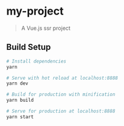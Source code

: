 # my-project

> A Vue.js ssr project

## Build Setup

``` bash
# Install dependencies
yarn

# Serve with hot reload at localhost:8888
yarn dev

# Build for production with minification
yarn build

# Serve for production at localhost:8888
yarn start

```
